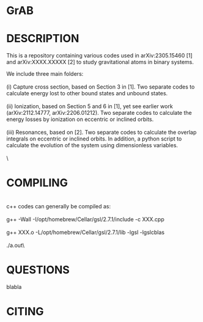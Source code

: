 # GrAB
# DESCRIPTION
This is a repository containing various codes used in arXiv:2305.15460 [1] and arXiv:XXXX.XXXXX [2] to study gravitational atoms in binary systems. 

We include three main folders:\
\
(i) Capture cross section, based on Section 3 in [1]. Two separate codes to calculate energy lost to other bound states and unbound states.\
\
(ii) Ionization, based on Section 5 and 6 in [1], yet see earlier work (arXiv:2112.14777, arXiv:2206.01212). Two separate codes to calculate the energy losses by ionization on eccentric or inclined orbits.\
\
(iii) Resonances, based on [2]. Two separate codes to calculate the overlap integrals on eccentric or inclined orbits. In addition, a python script to calculate the evolution of the system using dimensionless variables.\
\
\
# COMPILING
\
c++ codes can generally be compiled as:\
\
g++ -Wall -I/opt/homebrew/Cellar/gsl/2.7.1/include -c XXX.cpp\
\
g++ XXX.o -L/opt/homebrew/Cellar/gsl/2.7.1/lib -lgsl -lgslcblas\
\
./a.out\
# QUESTIONS
blabla
# CITING
